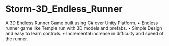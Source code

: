 # Storm-3D_Endless_Runner
A 3D Endless Runner Game built using C# over Unity Platform.
•	Endless runner game like Temple run with 3D models and prefabs.
•	Simple Design and easy to learn controls.
•	Incremental increase in difficulty and speed of the runner.
